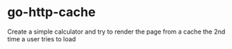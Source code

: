 # go-http-cache
Create a simple calculator and try to render the page from a cache the 2nd time a user tries to load

